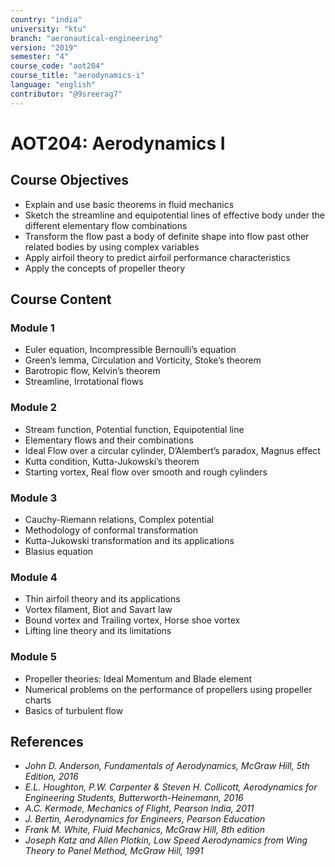 ```yaml
---
country: "india"
university: "ktu"
branch: "aeronautical-engineering"
version: "2019"
semester: "4"
course_code: "aot204"
course_title: "aerodynamics-i"
language: "english"
contributor: "@9sreerag7"
---
```


# AOT204: Aerodynamics I

## Course Objectives

- Explain and use basic theorems in fluid mechanics  
- Sketch the streamline and equipotential lines of effective body under the different elementary flow combinations  
- Transform the flow past a body of definite shape into flow past other related bodies by using complex variables  
- Apply airfoil theory to predict airfoil performance characteristics  
- Apply the concepts of propeller theory  

## Course Content

### Module 1

- Euler equation, Incompressible Bernoulli’s equation  
- Green’s lemma, Circulation and Vorticity, Stoke’s theorem  
- Barotropic flow, Kelvin’s theorem  
- Streamline, Irrotational flows  

### Module 2

- Stream function, Potential function, Equipotential line  
- Elementary flows and their combinations  
- Ideal Flow over a circular cylinder, D’Alembert’s paradox, Magnus effect  
- Kutta condition, Kutta-Jukowski’s theorem  
- Starting vortex, Real flow over smooth and rough cylinders  

### Module 3

- Cauchy-Riemann relations, Complex potential  
- Methodology of conformal transformation  
- Kutta-Jukowski transformation and its applications  
- Blasius equation  

### Module 4

- Thin airfoil theory and its applications  
- Vortex filament, Biot and Savart law  
- Bound vortex and Trailing vortex, Horse shoe vortex  
- Lifting line theory and its limitations  

### Module 5

- Propeller theories: Ideal Momentum and Blade element  
- Numerical problems on the performance of propellers using propeller charts  
- Basics of turbulent flow  

## References

- *John D. Anderson, Fundamentals of Aerodynamics, McGraw Hill, 5th Edition, 2016*  
- *E.L. Houghton, P.W. Carpenter & Steven H. Collicott, Aerodynamics for Engineering Students, Butterworth-Heinemann, 2016*  
- *A.C. Kermode, Mechanics of Flight, Pearson India, 2011*  
- *J. Bertin, Aerodynamics for Engineers, Pearson Education*  
- *Frank M. White, Fluid Mechanics, McGraw Hill, 8th edition*  
- *Joseph Katz and Allen Plotkin, Low Speed Aerodynamics from Wing Theory to Panel Method, McGraw Hill, 1991*
